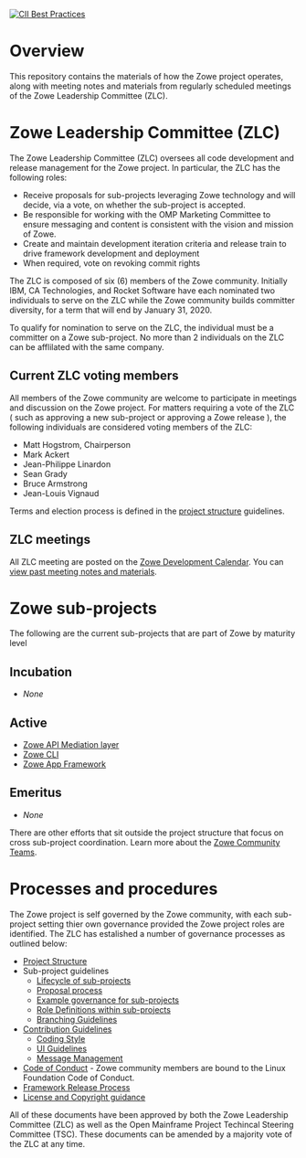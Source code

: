 [![CII Best Practices](https://bestpractices.coreinfrastructure.org/projects/2226/badge)](https://bestpractices.coreinfrastructure.org/projects/2226)

# Overview

This repository contains the materials of how the Zowe project operates, along with meeting notes and materials from regularly scheduled meetings of the Zowe Leadership Committee (ZLC).

# Zowe Leadership Committee (ZLC)

The Zowe Leadership Committee (ZLC) oversees all code development and release management for the Zowe project. In particular, the ZLC has the following roles:

* Receive proposals for sub-projects leveraging Zowe technology and will decide, via a vote, on whether the sub-project is accepted.
*	Be responsible for working with the OMP Marketing Committee to ensure messaging and content is consistent with the vision and mission of Zowe.
*	Create and maintain development iteration criteria and release train to drive framework development and deployment
*	When required, vote on revoking commit rights

The ZLC is composed of six (6) members of the Zowe community. Initially IBM, CA Technologies, and Rocket Software have each nominated two individuals to serve on the ZLC while the Zowe community builds committer diversity, for a term that will end by January 31, 2020.

To qualify for nomination to serve on the ZLC, the individual must be a committer on a Zowe sub-project. No more than 2 individuals on the ZLC can be afflilated with the same company.

## Current ZLC voting members

All members of the Zowe community are welcome to participate in meetings and discussion on the Zowe project. For matters requiring a vote of the ZLC ( such as approving a new sub-project or approving a Zowe release ), the following individuals are considered voting members of the ZLC:

- Matt Hogstrom, Chairperson
- Mark Ackert
- Jean-Philippe Linardon
- Sean Grady
- Bruce Armstrong
- Jean-Louis Vignaud

Terms and election process is defined in the [project structure](process/structure.md) guidelines.

## ZLC meetings

All ZLC meeting are posted on the [Zowe Development Calendar](https://lists.openmainframeproject.org/g/zowe-dev/calendar). You can [view past meeting notes and materials](meetings).

# Zowe sub-projects

The following are the current sub-projects that are part of Zowe by maturity level

## Incubation

* *None*

## Active

* [Zowe API Mediation layer](https://github.com/zowe/community#zowe-api-mediation-layer)
* [Zowe CLI](https://github.com/zowe/community#zowe-cli)
* [Zowe App Framework](https://github.com/zowe/community#zowe-app-framework)

## Emeritus

* *None*

There are other efforts that sit outside the project structure that focus on cross sub-project coordination. Learn more about the [Zowe Community Teams](https://github.com/zowe/community#zowe-community-teams).

# Processes and procedures

The Zowe project is self governed by the Zowe community, with each sub-project setting thier own governance provided the Zowe project roles are identified. The ZLC has estalished a number of governance processes as outlined below:

- [Project Structure](process/structure.md)
- Sub-project guidelines
   - [Lifecycle of sub-projects](process/stages.md)
   - [Proposal process](process/proposal_process.md)
   - [Example governance for sub-projects](process/example_governance.md)
   - [Role Definitions within sub-projects](process/roles.md)
   - [Branching Guidelines](process/BranchesGuideline.md)
- [Contribution Guidelines](CONTRIBUTING.md)
   - [Coding Style](process/CODING_STYLE.md)
   - [UI Guidelines](process/UI_GUIDELINES.md)
   - [Message Management](process/messageManagement.md)
- [Code of Conduct](https://www.linuxfoundation.org/code-of-conduct/) - Zowe community members are bound to the Linux Foundation Code of Conduct.
- [Framework Release Process](process/release.md)
- [License and Copyright guidance](LicenseAndCopyrightGuidance.md)

All of these documents have been approved by both the Zowe Leadership Committee (ZLC) as well as the Open Mainframe Project Techincal Steering Committee (TSC). These documents can be amended by a majority vote of the ZLC at any time.
